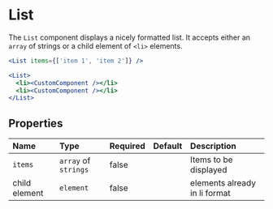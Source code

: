 # List
The `List` component displays a nicely formatted list.
It accepts either an `array` of strings or a child element of `<li>` elements.

<!-- example -->
```jsx
<List items={['item 1', 'item 2']} />

<List>
  <li><CustomComponent /></li>
  <li><CustomComponent /></li>
</List>
```

## Properties

| Name              | Type       | Required   | Default         | Description|
|:-----|:-----|:-----|:-----|:-----|
| `items`        | `array` of `strings`  | false     |          | Items to be displayed |
| child element       | `element`      | false    |             | elements already in li format |
